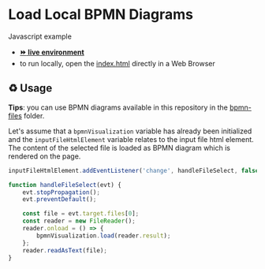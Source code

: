 # Load Local BPMN Diagrams

Javascript example
- [__:fast_forward: live environment__](https://cdn.statically.io/gh/process-analytics/bpmn-visualization-examples/master/examples/load-local-bpmn-diagrams/index.html)
- to run locally, open the [index.html](index.html) directly in a Web Browser

## ♻️ Usage

**Tips**: you can use BPMN diagrams available in this repository in the [bpmn-files](../../../bpmn-files) folder.

Let's assume that a `bpmnVisualization` variable has already been initialized and the `inputFileHtmlElement` variable relates
to the input file html element.  \
The content of the selected file is loaded as BPMN diagram which is rendered on the page. 

```javascript
inputFileHtmlElement.addEventListener('change', handleFileSelect, false);

function handleFileSelect(evt) {
    evt.stopPropagation();
    evt.preventDefault();

    const file = evt.target.files[0];
    const reader = new FileReader();
    reader.onload = () => {
        bpmnVisualization.load(reader.result);
    };
    reader.readAsText(file);
}
```